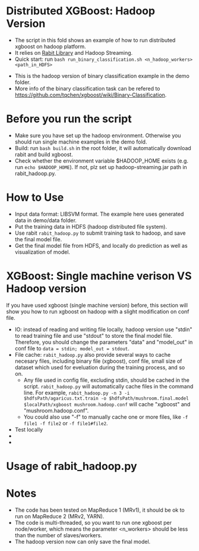Distributed XGBoost: Hadoop Version
====
*  The script in this fold shows an example of how to run distributed xgboost on hadoop platform.
*  It relies on [Rabit Library](https://github.com/tqchen/rabit) and Hadoop Streaming. 
*  Quick start: run ```bash run_binary_classification.sh <n_hadoop_workers> <path_in_HDFS>```
  - This is the hadoop version of binary classification example in the demo folder.
  - More info of the binary classification task can be refered to https://github.com/tqchen/xgboost/wiki/Binary-Classification.

Before you run the script
====
* Make sure you have set up the hadoop environment. Otherwise you should run single machine examples in the demo fold.
* Build: run ```bash build.sh``` in the root folder, it will automatically download rabit and build xgboost.
* Check whether the environment variable $HADOOP_HOME exists (e.g. run ```echo $HADOOP_HOME```). If not, plz set up hadoop-streaming.jar path in rabit_hadoop.py. 
 
How to Use
====
* Input data format: LIBSVM format. The example here uses generated data in demo/data folder.
* Put the training data in HDFS (hadoop distributed file system).
* Use rabit ```rabit_hadoop.py``` to submit training task to hadoop, and save the final model file.
* Get the final model file from HDFS, and locally do prediction as well as visualization of model.

XGBoost: Single machine verison VS Hadoop version
====
If you have used xgboost (single machine version) before, this section will show you how to run xgboost on hadoop with a slight modification on conf file.
* IO: instead of reading and writing file locally, hadoop version use "stdin" to read training file and use "stdout" to store the final model file. Therefore, you should change the parameters "data" and "model_out" in conf file to ```data = stdin; model_out = stdout```.
* File cache: ```rabit_hadoop.py``` also provide several ways to cache necesary files, including binary file (xgboost), conf file, small size of dataset which used for eveluation during the training process, and so on.
  - Any file used in config file, excluding stdin, should be cached in the script. ```rabit_hadoop.py``` will automatically cache files in the command line. For example, ```rabit_hadoop.py -n 3 -i $hdfsPath/agaricus.txt.train -o $hdfsPath/mushroom.final.model $localPath/xgboost mushroom.hadoop.conf``` will cache "xgboost" and "mushroom.hadoop.conf".
  - You could also use "-f" to manually cache one or more files, like ```-f file1 -f file2``` or ```-f file1#file2```.
* Test locally
* 
* 

Usage of rabit_hadoop.py
====

Notes
====
* The code has been tested on MapReduce 1 (MRv1), it should be ok to run on MapReduce 2 (MRv2, YARN).
* The code is multi-threaded, so you want to run one xgboost per node/worker, which means the parameter <n_workers> should be less than the number of slaves/workers. 
* The hadoop version now can only save the final model.


